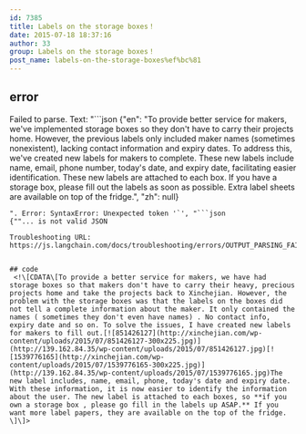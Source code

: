 ```yaml
---
id: 7385
title: Labels on the storage boxes！
date: 2015-07-18 18:37:16
author: 33
group: Labels on the storage boxes！
post_name: labels-on-the-storage-boxes%ef%bc%81
---
```


## error
Failed to parse. Text: "```json
{"en": "To provide better service for makers, we've implemented storage boxes so they don't have to carry their projects home. However, the previous labels only included maker names (sometimes nonexistent), lacking contact information and expiry dates. To address this, we've created new labels for makers to complete. These new labels include name, email, phone number, today's date, and expiry date, facilitating easier identification.  These new labels are attached to each box.  If you have a storage box, please fill out the labels as soon as possible. Extra label sheets are available on top of the fridge.", "zh": null}
```
". Error: SyntaxError: Unexpected token '`', "```json
{""... is not valid JSON

Troubleshooting URL: https://js.langchain.com/docs/troubleshooting/errors/OUTPUT_PARSING_FAILURE/


## code
 <!\[CDATA\[To provide a better service for makers, we have had storage boxes so that makers don't have to carry their heavy, precious projects home and take the projects back to Xinchejian. However, the problem with the storage boxes was that the labels on the boxes did not tell a complete information about the maker. It only contained the names ( sometimes they don't even have names) . No contact info, expiry date and so on. To solve the issues, I have created new labels for makers to fill out.[![851426127](http://xinchejian.com/wp-content/uploads/2015/07/851426127-300x225.jpg)](http://139.162.84.35/wp-content/uploads/2015/07/851426127.jpg)[![1539776165](http://xinchejian.com/wp-content/uploads/2015/07/1539776165-300x225.jpg)](http://139.162.84.35/wp-content/uploads/2015/07/1539776165.jpg)The new label includes, name, email, phone, today's date and expiry date. With these information, it is now easier to identify the information about the user. The new label is attached to each boxes, so **if you own a storage box , please go fill in the labels up ASAP.** If you want more label papers, they are available on the top of the fridge. \]\]> 
